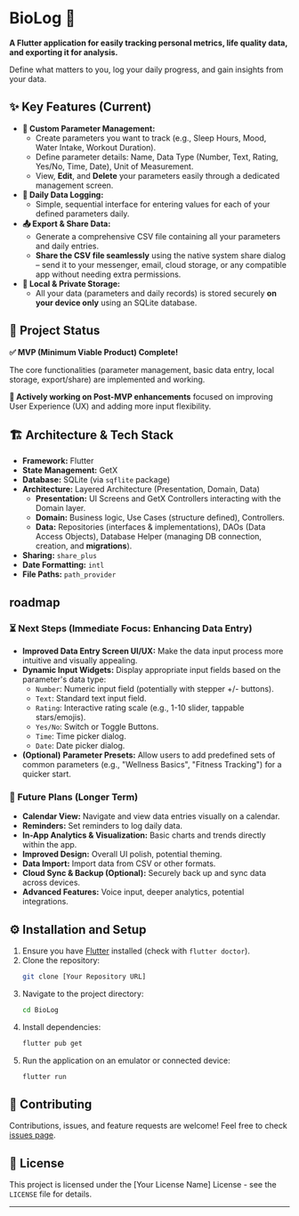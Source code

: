 # BioLog 🌿

**A Flutter application for easily tracking personal metrics, life quality data, and exporting it for analysis.**

Define what matters to you, log your daily progress, and gain insights from your data.

<!-- TODO: Add a screenshot or GIF demonstrating the app's main screens (e.g., parameter list, data entry, home screen) -->
<!-- You can embed images using Markdown: ![Alt Text](path/to/image.png) -->

## ✨ Key Features (Current)

*   **📝 Custom Parameter Management:**
    *   Create parameters you want to track (e.g., Sleep Hours, Mood, Water Intake, Workout Duration).
    *   Define parameter details: Name, Data Type (Number, Text, Rating, Yes/No, Time, Date), Unit of Measurement.
    *   View, **Edit**, and **Delete** your parameters easily through a dedicated management screen.
*   **📅 Daily Data Logging:**
    *   Simple, sequential interface for entering values for each of your defined parameters daily.
*   **📤 Export & Share Data:**
    *   Generate a comprehensive CSV file containing all your parameters and daily entries.
    *   **Share the CSV file seamlessly** using the native system share dialog – send it to your messenger, email, cloud storage, or any compatible app without needing extra permissions.
*   **📱 Local & Private Storage:**
    *   All your data (parameters and daily records) is stored securely **on your device only** using an SQLite database.

## 🚀 Project Status

**✅ MVP (Minimum Viable Product) Complete!**

The core functionalities (parameter management, basic data entry, local storage, export/share) are implemented and working.

**🚧 Actively working on Post-MVP enhancements** focused on improving User Experience (UX) and adding more input flexibility.

## 🏗️ Architecture & Tech Stack

*   **Framework:** Flutter
*   **State Management:** GetX
*   **Database:** SQLite (via `sqflite` package)
*   **Architecture:** Layered Architecture (Presentation, Domain, Data)
    *   **Presentation:** UI Screens and GetX Controllers interacting with the Domain layer.
    *   **Domain:** Business logic, Use Cases (structure defined), Controllers.
    *   **Data:** Repositories (interfaces & implementations), DAOs (Data Access Objects), Database Helper (managing DB connection, creation, and **migrations**).
*   **Sharing:** `share_plus`
*   **Date Formatting:** `intl`
*   **File Paths:** `path_provider`

##  roadmap

### ⏳ Next Steps (Immediate Focus: Enhancing Data Entry)

*   **Improved Data Entry Screen UI/UX:** Make the data input process more intuitive and visually appealing.
*   **Dynamic Input Widgets:** Display appropriate input fields based on the parameter's data type:
    *   `Number`: Numeric input field (potentially with stepper +/- buttons).
    *   `Text`: Standard text input field.
    *   `Rating`: Interactive rating scale (e.g., 1-10 slider, tappable stars/emojis).
    *   `Yes/No`: Switch or Toggle Buttons.
    *   `Time`: Time picker dialog.
    *   `Date`: Date picker dialog.
*   **(Optional)** **Parameter Presets:** Allow users to add predefined sets of common parameters (e.g., "Wellness Basics", "Fitness Tracking") for a quicker start.

### 📅 Future Plans (Longer Term)

*   **Calendar View:** Navigate and view data entries visually on a calendar.
*   **Reminders:** Set reminders to log daily data.
*   **In-App Analytics & Visualization:** Basic charts and trends directly within the app.
*   **Improved Design:** Overall UI polish, potential theming.
*   **Data Import:** Import data from CSV or other formats.
*   **Cloud Sync & Backup (Optional):** Securely back up and sync data across devices.
*   **Advanced Features:** Voice input, deeper analytics, potential integrations.

## ⚙️ Installation and Setup

1.  Ensure you have [Flutter](https://flutter.dev/docs/get-started/install) installed (check with `flutter doctor`).
2.  Clone the repository:
    ```bash
    git clone [Your Repository URL]
    ```
3.  Navigate to the project directory:
    ```bash
    cd BioLog
    ```
4.  Install dependencies:
    ```bash
    flutter pub get
    ```
5.  Run the application on an emulator or connected device:
    ```bash
    flutter run
    ```

## 🙌 Contributing

Contributions, issues, and feature requests are welcome! Feel free to check [issues page](<!-- TODO: Link to your issues page if public -->).

## 📄 License

<!-- TODO: Choose and add a license (e.g., MIT, Apache 2.0). Create a LICENSE file. -->
This project is licensed under the [Your License Name] License - see the `LICENSE` file for details.

---
